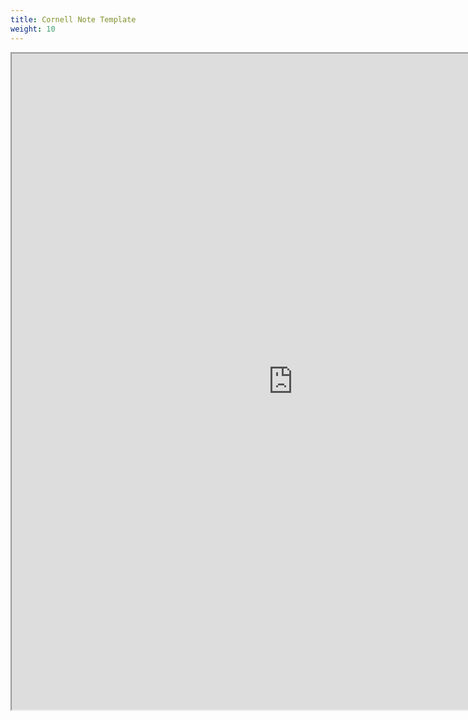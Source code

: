 ```yaml
---
title: Cornell Note Template
weight: 10
---
```


<iframe src="https://docs.google.com/document/d/e/2PACX-1vSuyMGu7eV9n4wM8HdQ1erMXJ4_b0Ip4pXidHbGBDxKm-jWW86MN767-Kjg_RDH5pI1FOpWmrQXdpZj/pub?embedded=true" width="900" height="1050"></iframe>